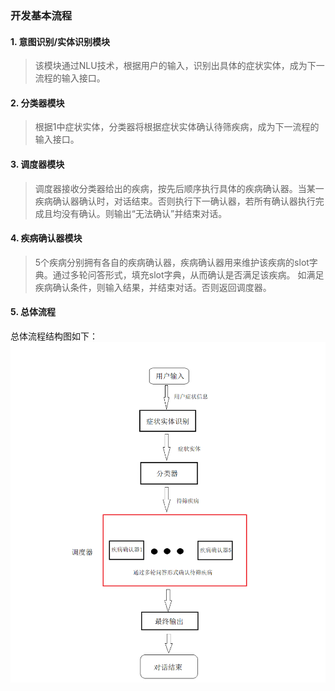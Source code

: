 ### 开发基本流程

#### 1. 意图识别/实体识别模块
> 该模块通过NLU技术，根据用户的输入，识别出具体的症状实体，成为下一流程的输入接口。

#### 2. 分类器模块
> 根据1中症状实体，分类器将根据症状实体确认待筛疾病，成为下一流程的输入接口。

#### 3. 调度器模块
> 调度器接收分类器给出的疾病，按先后顺序执行具体的疾病确认器。当某一疾病确认器确认时，对话结束。否则执行下一确认器，若所有确认器执行完成且均没有确认。则输出“无法确认”并结束对话。

#### 4. 疾病确认器模块
> 5个疾病分别拥有各自的疾病确认器，疾病确认器用来维护该疾病的slot字典。通过多轮问答形式，填充slot字典，从而确认是否满足该疾病。
> 如满足疾病确认条件，则输入结果，并结束对话。否则返回调度器。

#### 5. 总体流程
总体流程结构图如下：
![](images/pic3.png)
